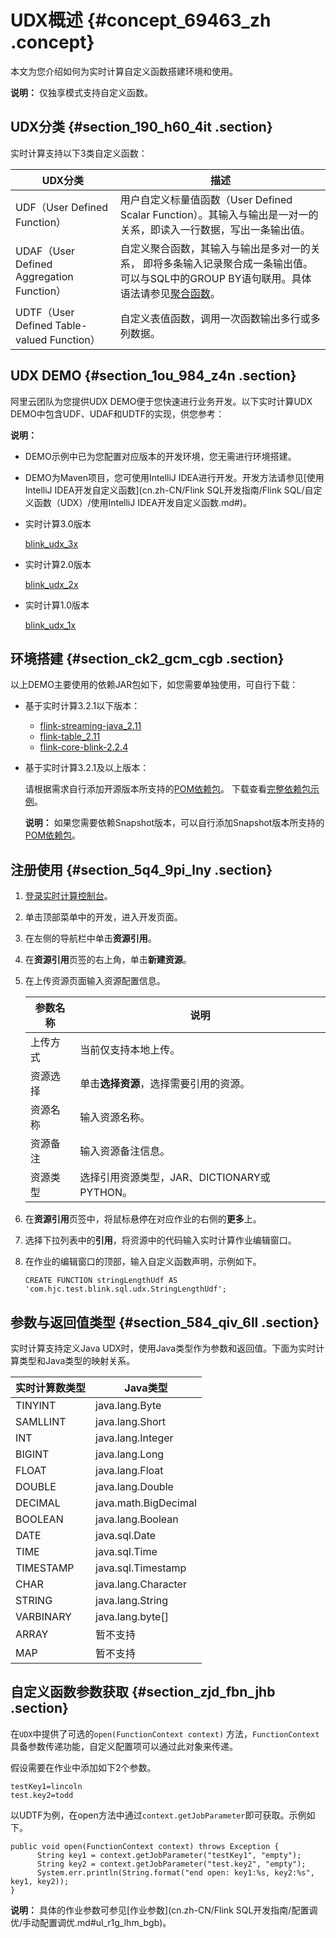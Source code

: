 # UDX概述 {#concept_69463_zh .concept}

本文为您介绍如何为实时计算自定义函数搭建环境和使用。

**说明：** 仅独享模式支持自定义函数。

## UDX分类 {#section_190_h60_4it .section}

实时计算支持以下3类自定义函数：

|UDX分类|描述|
|-----|--|
|UDF（User Defined Function）|用户自定义标量值函数（User Defined Scalar Function）。其输入与输出是一对一的关系，即读入一行数据，写出一条输出值。|
|UDAF（User Defined Aggregation Function）|自定义聚合函数，其输入与输出是多对一的关系， 即将多条输入记录聚合成一条输出值。可以与SQL中的GROUP BY语句联用。具体语法请参见[聚合函数](../../../../cn.zh-CN/开发/SQL及函数/内建函数/聚合函数.md#)。|
|UDTF（User Defined Table-valued Function）|自定义表值函数，调用一次函数输出多行或多列数据。|

## UDX DEMO {#section_1ou_984_z4n .section}

阿里云团队为您提供UDX DEMO便于您快速进行业务开发。以下实时计算UDX DEMO中包含UDF、UDAF和UDTF的实现，供您参考：

**说明：** 

-   DEMO示例中已为您配置对应版本的开发环境，您无需进行环境搭建。
-   DEMO为Maven项目，您可使用IntelliJ IDEA进行开发。开发方法请参见[使用IntelliJ IDEA开发自定义函数](cn.zh-CN/Flink SQL开发指南/Flink SQL/自定义函数（UDX）/使用IntelliJ IDEA开发自定义函数.md#)。

-   实时计算3.0版本

    [blink\_udx\_3x](https://github.com/RealtimeCompute/blink_udx_3x)

-   实时计算2.0版本

    [blink\_udx\_2x](https://github.com/RealtimeCompute/blink_udx_2x)

-   实时计算1.0版本

    [blink\_udx\_1x](https://github.com/RealtimeCompute/blink_udx_1x)


## 环境搭建 {#section_ck2_gcm_cgb .section}

以上DEMO主要使用的依赖JAR包如下，如您需要单独使用，可自行下载：

-   基于实时计算3.2.1以下版本：
    -   [flink-streaming-java\_2.11](http://docs-aliyun.cn-hangzhou.oss.aliyun-inc.com/assets/attach/98378/cn_zh/1543327398632/flink-streaming-java_2.11-blink-2.2.4.jar)
    -   [flink-table\_2.11](http://docs-aliyun.cn-hangzhou.oss.aliyun-inc.com/assets/attach/98378/cn_zh/1543327437386/flink-table_2.11-blink-2.2.4.jar)
    -   [flink-core-blink-2.2.4](http://docs-aliyun.cn-hangzhou.oss.aliyun-inc.com/assets/attach/98378/cn_zh/1543326995841/flink-core-blink-2.2.4.jar)
-   基于实时计算3.2.1及以上版本：

    请根据需求自行添加开源版本所支持的[POM依赖包](https://search.maven.org/search?q=com.alibaba.blink)。 下载查看[完整依赖包示例](http://docs-aliyun.cn-hangzhou.oss.aliyun-inc.com/assets/attach/111995/cn_zh/1553501574644/pom.xml)。

    **说明：** 如果您需要依赖Snapshot版本，可以自行添加Snapshot版本所支持的[POM依赖包](https://oss.sonatype.org/content/repositories/snapshots/com/alibaba/blink/flink-core/)。


## 注册使用 {#section_5q4_9pi_lny .section}

1.  [登录实时计算控制台](https://stream.console.aliyun.com)。
2.  单击顶部菜单中的开发，进入开发页面。
3.  在左侧的导航栏中单击**资源引用**。
4.  在**资源引用**页签的右上角，单击**新建资源**。
5.  在上传资源页面输入资源配置信息。

    |参数名称|说明|
    |----|--|
    |上传方式|当前仅支持本地上传。|
    |资源选择|单击**选择资源**，选择需要引用的资源。|
    |资源名称|输入资源名称。|
    |资源备注|输入资源备注信息。|
    |资源类型|选择引用资源类型，JAR、DICTIONARY或PYTHON。|

6.  在**资源引用**页签中，将鼠标悬停在对应作业的右侧的**更多**上。
7.  选择下拉列表中的**引用**，将资源中的代码输入实时计算作业编辑窗口。
8.  在作业的编辑窗口的顶部，输入自定义函数声明，示例如下。

    ``` {#codeblock_jpv_uww_av5 .language-SQL}
    CREATE FUNCTION stringLengthUdf AS 'com.hjc.test.blink.sql.udx.StringLengthUdf';
    ```


## 参数与返回值类型 {#section_584_qiv_6ll .section}

实时计算支持定义Java UDX时，使用Java类型作为参数和返回值。下面为实时计算类型和Java类型的映射关系。

|实时计算数类型|Java类型|
|-------|------|
|TINYINT|java.lang.Byte|
|SAMLLINT|java.lang.Short|
|INT|java.lang.Integer|
|BIGINT|java.lang.Long|
|FLOAT|java.lang.Float|
|DOUBLE|java.lang.Double|
|DECIMAL|java.math.BigDecimal|
|BOOLEAN|java.lang.Boolean|
|DATE|java.sql.Date|
|TIME|java.sql.Time|
|TIMESTAMP|java.sql.Timestamp|
|CHAR|java.lang.Character|
|STRING|java.lang.String|
|VARBINARY|java.lang.byte\[\]|
|ARRAY|暂不支持|
|MAP|暂不支持|

## 自定义函数参数获取 {#section_zjd_fbn_jhb .section}

在`UDX`中提供了可选的`open(FunctionContext context)` 方法，`FunctionContext`具备参数传递功能，自定义配置项可以通过此对象来传递。

假设需要在作业中添加如下2个参数。

``` {#codeblock_xmy_32z_36o .language-java}
testKey1=lincoln
test.key2=todd
```

以UDTF为例，在open方法中通过`context.getJobParameter`即可获取。示例如下。

``` {#codeblock_8mf_er1_urb .language-java}
public void open(FunctionContext context) throws Exception {
      String key1 = context.getJobParameter("testKey1", "empty");
      String key2 = context.getJobParameter("test.key2", "empty");
      System.err.println(String.format("end open: key1:%s, key2:%s", key1, key2));
}
```

**说明：** 具体的作业参数可参见[作业参数](cn.zh-CN/Flink SQL开发指南/配置调优/手动配置调优.md#ul_r1g_lhm_bgb)。

